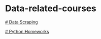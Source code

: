 # Data-related-courses
[# Data Scraping](https://github.com/Attevik/Data-Scraping)

[# Python Homeworks](https://github.com/Attevik/ASUE-4PE-Homeworks)

